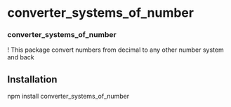 # converter_systems_of_number

<h3> converter_systems_of_number </h3>

! This package convert numbers from decimal to any other number system and back

## Installation

npm install converter_systems_of_number

